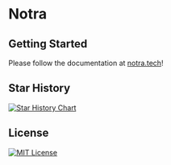# Notra

## Getting Started

Please follow the documentation at [notra.tech](https://notra.tech/)!

## Star History

<a href="https://www.star-history.com/#Levix0501/notra&Date">
 <picture>
   <source media="(prefers-color-scheme: dark)" srcset="https://api.star-history.com/svg?repos=Levix0501/notra&type=Date&theme=dark" />
   <source media="(prefers-color-scheme: light)" srcset="https://api.star-history.com/svg?repos=Levix0501/notra&type=Date" />
   <img alt="Star History Chart" src="https://api.star-history.com/svg?repos=Levix0501/notra&type=Date" />
 </picture>
</a>

## License

[![MIT License](https://img.shields.io/badge/license-MIT-blue)](https://opensource.org/licenses/MIT)
